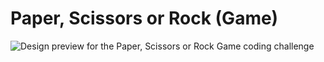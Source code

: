 # Paper, Scissors or Rock (Game)

![Design preview for the Paper, Scissors or Rock Game coding challenge](./design/original/desktop-preview.jpg)